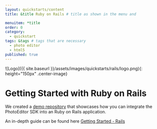 ```yaml
---
layout: quickstarts/content
title: &title Ruby on Rails # title as shown in the menu and

menuitem: *title
order: 0
category:
  - quickstart
tags: &tags # tags that are necessary
  - photo editor
  - html5
published: true
---
```


![Logo]({{ site.baseurl }}/assets/images/quickstarts/rails/logo.png){: height="150px" .center-image}

# Getting Started with Ruby on Rails

We created a [demo repository](https://github.com/imgly/pesdk-rails-demo/tree/master/pesdk-v5) that showcases how you can integrate the PhotoEditor SDK into an Ruby on Rails application.

An in-depth guide can be found here [Getting Started - Rails]({{site.baseurl}}/guides/html5/v5/guides/rails)
